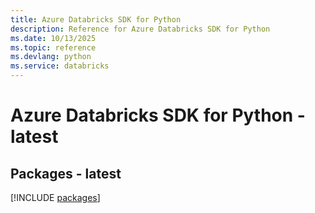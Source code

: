 ```yaml
---
title: Azure Databricks SDK for Python
description: Reference for Azure Databricks SDK for Python
ms.date: 10/13/2025
ms.topic: reference
ms.devlang: python
ms.service: databricks
---
```

# Azure Databricks SDK for Python - latest
## Packages - latest
[!INCLUDE [packages](databricks-index.md)]